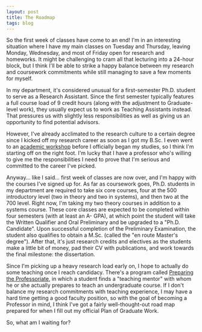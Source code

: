 ```yaml
---
layout: post
title: The Roadmap
tags: blog
---
```


So the first week of classes have come to an end! I'm in an interesting situation where I have my main classes on Tuesday and Thursday, leaving Monday, Wednesday, and most of Friday open for research and homeworks. It might be challenging to cram all that lecturing into a 24-hour block, but I think I'll be able to strike a happy balance between my research and coursework commitments while still managing to save a few moments for myself.

In my department, it's considered unusual for a first-semester Ph.D. student to serve as a Research Assistant. Since the first semester typically features a full course load of 9 credit hours (along with the adjustment to Graduate-level work), they usually expect us to work as Teaching Assistants instead. That pressures us with slightly less responsibilities as well as giving us an opportunity to find potential advisors.

However, I've already acclimated to the research culture to a certain degree since I kicked off my research career as soon as I got my B.Sc. I even went to an [academic workshop](http://www.cylab.cmu.edu/tiw/) before I officially began my studies, so I think I'm starting off on the right foot. I'm lucky that I have a professor who's willing to give me the responsibilities I need to prove that I'm serious and committed to the career I've picked.

Anyway... like I said... first week of classes are now over, and I'm happy with the courses I've signed up for. As far as coursework goes, Ph.D. students in my department are required to take six core courses, four at the 500 introductory level (two in theory and two in systems), and then two at the 700 level. Right now, I'm taking my two theory courses in addition to a systems course. These core classes are expected to be completed within four semesters (with at least an A- GPA), at which point the student will take the Written Qualifier and Oral Preliminary and be upgraded to a "Ph.D. Candidate". Upon successful completion of the Preliminary Examination, the student also qualifies to obtain a M.Sc. (called the "en route Master's degree"). After that, it's just research credits and electives as the students make a little bit of money, pad their CV with publications, and work towards the final milestone: the dissertation.

Since I'm picking up a heavy research load early on, I hope to actually do some teaching once I reach candidacy. There's a program called [Preparing the Professoriate](http://www.ncsu.edu/grad/preparing-future-leaders/teaching-programs/ptp/index.php), in which a student finds a "teaching mentor" with whom he or she actually prepares to teach an undergraduate course. If I don't balance my research commitments with teaching experience, I may have a hard time getting a good faculty position, so with the goal of becoming a Professor in mind, I think I've got a fairly well-thought-out road map prepared for when I fill out my official Plan of Graduate Work.

So, what am I waiting for?
